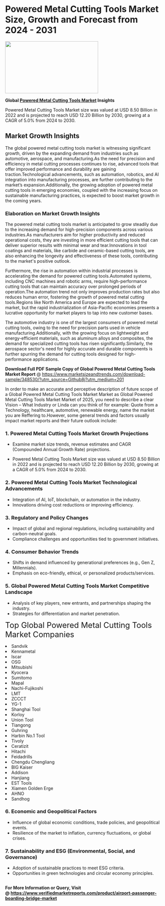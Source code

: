 <H1>Powered Metal Cutting Tools Market Size, Growth and Forecast from 2024 - 2031</H1><img class="aligncenter size-medium wp-image-584254" src="https://thirdeyenews.in/wp-content/uploads/2024/09/Global-Market-Research-300x168.jpeg" alt="" width="300" height="168" /><p><strong>Global&nbsp;<a href="https://www.marketsizeandtrends.com/download-sample/348530/?utm_source=Github8j?utm_medium=201">Powered Metal Cutting Tools Market</a> Insights</strong></p><p>Powered Metal Cutting Tools Market size was valued at USD 8.50 Billion in 2022 and is projected to reach USD 12.20 Billion by 2030, growing at a CAGR of 5.0% from 2024 to 2030.</p><p><h2>Market Growth Insights</h2> <p>The global powered metal cutting tools market is witnessing significant growth, driven by the expanding demand from industries such as automotive, aerospace, and manufacturing.As the need for precision and efficiency in metal cutting processes continues to rise, advanced tools that offer improved performance and durability are gaining traction.Technological advancements, such as automation, robotics, and AI integration into manufacturing processes, are further contributing to the market’s expansion.Additionally, the growing adoption of powered metal cutting tools in emerging economies, coupled with the increasing focus on sustainable manufacturing practices, is expected to boost market growth in the coming years.</p> <h3>Elaboration on Market Growth Insights</h3> <p>The powered metal cutting tools market is anticipated to grow steadily due to the increasing demand for high-precision components across various industries.As manufacturers aim for higher productivity and reduced operational costs, they are investing in more efficient cutting tools that can deliver superior results with minimal wear and tear.Innovations in tool coatings and materials, like carbide and ceramic-based cutting tools, are also enhancing the longevity and effectiveness of these tools, contributing to the market's positive outlook.</p> <p>Furthermore, the rise in automation within industrial processes is accelerating the demand for powered cutting tools.Automated systems, including CNC machines and robotic arms, require high-performance cutting tools that can maintain accuracy over prolonged periods of operation.The automation trend not only improves production rates but also reduces human error, fostering the growth of powered metal cutting tools.Regions like North America and Europe are expected to lead the market, but the rapid industrialization of Asia-Pacific economies presents a lucrative opportunity for market players to tap into new customer bases.</p> <p>The automotive industry is one of the largest consumers of powered metal cutting tools, owing to the need for precision parts used in vehicle manufacturing.Additionally, with the growing focus on lightweight and energy-efficient materials, such as aluminum alloys and composites, the demand for specialized cutting tools has risen significantly.Similarly, the aerospace sector's need for highly accurate and durable components is further spurring the demand for cutting tools designed for high-performance applications.</p> <p><span class=""><strong>Download Full PDF Sample Copy of Global Powered Metal Cutting Tools Market Report</strong> @ <a href="https://www.marketsizeandtrends.com/download-sample/348530/?utm_source=Github8j?utm_medium=201" target="_blank">https://www.marketsizeandtrends.com/download-sample/348530/?utm_source=Github8j?utm_medium=201</a></span></p><p>In order to make an accurate and perceptive description of future scope of a Global&nbsp;Powered Metal Cutting Tools Market Market as Global&nbsp;Powered Metal Cutting Tools Market Market of 2025, you need to describe a clear Vision &ndash; What Industry or Linda can you think of for example: Quote from a Technology, healthcare, automotive, renewable energy, name the market you are Reffering to.However, some general trends and factors usually impact market reports and their future outlook include:</p><h3>1.&nbsp;<strong>Powered Metal Cutting Tools Market Growth Projections</strong></h3><ul><li>Examine market size trends, revenue estimates and CAGR (Compounded Annual Growth Rate) projections.</li><li><p>Powered Metal Cutting Tools Market size was valued at USD 8.50 Billion in 2022 and is projected to reach USD 12.20 Billion by 2030, growing at a CAGR of 5.0% from 2024 to 2030.</p></li></ul><h3>2.&nbsp;<strong>Powered Metal Cutting Tools Market Technological Advancements</strong></h3><ul><li>Integration of AI, IoT, blockchain, or automation in the industry.</li><li>Innovations driving cost reductions or improving efficiency.</li></ul><h3>3.&nbsp;<strong>Regulatory and Policy Changes</strong></h3><ul><li>Impact of global and regional regulations, including sustainability and carbon-neutral goals.</li><li>Compliance challenges and opportunities tied to government initiatives.</li></ul><h3>4.&nbsp;<strong>Consumer Behavior Trends</strong></h3><ul><li>Shifts in demand influenced by generational preferences (e.g., Gen Z, Millennials).</li><li>Emphasis on eco-friendly, ethical, or personalized products/services.</li></ul><h3>5.&nbsp;<strong>Global Powered Metal Cutting Tools Market Competitive Landscape</strong></h3><ul><li>Analysis of key players, new entrants, and partnerships shaping the industry.</li><li>Strategies for differentiation and market penetration.</li></ul><p data-pm-slice="1 1 []"><span style="color: inherit; font-family: inherit; font-size: 25px;">Top Global Powered Metal Cutting Tools Market Companies</span></p><div class="" data-test-id=""><p><li>Sandvik</li><li> Kennametal</li><li> Iscar</li><li> OSG</li><li> Mitsubishi</li><li> Kyocera</li><li> Sumitomo</li><li> Mapal</li><li> Nachi-Fujikoshi</li><li> LMT</li><li> ZCCCT</li><li> YG-1</li><li> Shanghai Tool</li><li> Korloy</li><li> Union Tool</li><li> Tiangong</li><li> Guhring</li><li> Harbin No.1 Tool</li><li> Tivoly</li><li> Ceratizit</li><li> Hitachi</li><li> Feidadrills</li><li> Chengdu Chengliang</li><li> BIG Kaiser</li><li> Addison</li><li> Hanjiang</li><li> EST Tools</li><li> Xiamen Golden Erge</li><li> AHNO</li><li> Sandhog</li></p></div><h3>6.&nbsp;<strong>Economic and Geopolitical Factors</strong></h3><ul><li>Influence of global economic conditions, trade policies, and geopolitical events.</li><li>Resilience of the market to inflation, currency fluctuations, or global crises.</li></ul><h3>7.&nbsp;<strong>Sustainability and ESG (Environmental, Social, and Governance)</strong></h3><ul><li>Adoption of sustainable practices to meet ESG criteria.</li><li>Opportunities in green technologies and circular economy principles.</li></ul><h2><strong style="font-size: 14px;">For More Information or Query, Visit @&nbsp;</strong><a style="background-color: #ffffff; font-size: 14px;" href="https://www.marketsizeandtrends.com/report/powered-metal-cutting-tools-market/" target="_blank">https://www.verifiedmarketreports.com/product/airport-passenger-boarding-bridge-market</a></h2>